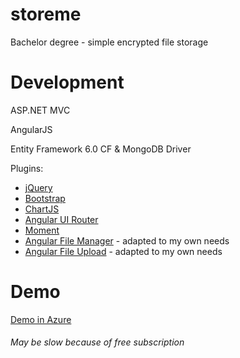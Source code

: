 # storeme
Bachelor degree - simple encrypted file storage

# Development

ASP.NET MVC

AngularJS

Entity Framework 6.0 CF & MongoDB Driver

Plugins:
* [jQuery](https://jquery.com/)
* [Bootstrap](https://github.com/twbs/bootstrap)
* [ChartJS](https://github.com/nnnick/Chart.js)
* [Angular UI Router](https://github.com/angular-ui/ui-router)
* [Moment](https://github.com/moment/moment/)
* [Angular File Manager](https://github.com/joni2back/angular-filemanager) - adapted to my own needs
* [Angular File Upload](https://github.com/nervgh/angular-file-upload) - adapted to my own needs

Demo
===
[Demo in Azure](http://licentaflorin.azurewebsites.net)
###### *May be slow because of free subscription*